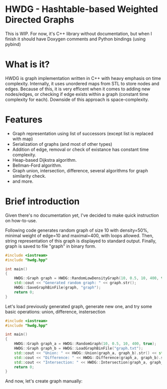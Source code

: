 # HWDG - Hashtable-based Weighted Directed Graphs
This is WIP. For now, it's C++ library without documentation, but when I finish it should have Doxygen comments and Python bindings (using pybind)  

# What is it?
HWDG is graph implementation written in C++ with heavy emphasis on time complexity. Internally, it uses unordered maps from STL to store nodes and edges. Because of this, it is very efficent when it comes to adding new nodes/edges, or checking if edge exists within a graph (constant time complexity for each). Downside of this approach is space-complexity.

# Features
- Graph representation using list of successors (except list is replaced with map)
- Serialization of graphs (and most of other types)
- Addition of edge, removal or check of existance has constant time complexity.
- Heap-based Dijkstra algorithm.
- Bellman-Ford algorithm.
- Graph union, intersection, difference, several algorithms for graph similarity check.
- and more.

# Brief introduction
Given there's no documentation yet, I've decided to make quick instruction on how-to-use.

Following code generates random graph of size 10 with density=50%, minimal weight of edge=10 and maximal=400, with loops allowed. Then, string representation of this graph is displayed to standard output. Finally, graph is saved to file "graph" in binary form.
```c++
#include <iostream>
#include "hwdg.hpp"

int main()
{
	HWDG::Graph graph = HWDG::RandomLowDensityGraph(10, 0.5, 10, 400, true);
	std::cout << "Generated random graph: " << graph.str();
	HWDG::SaveGraphBinFile(graph, "graph");
	return 0;
}
```

Let's load previously generated graph, generate new one, and try some basic operations: union, difference, instersection
```c++
#include <iostream>
#include "hwdg.hpp"

int main()
{
	HWDG::Graph graph_a = HWDG::RandomGraph(10, 0.5, 10, 400, true);
	HWDG::Graph graph_b = HWDG::LoadGraphBinFile("graph.txt");
	std::cout << "Union: " << HWDG::Union(graph_a, graph_b).str() << std::endl;
	std::cout << "Difference: " << HWDG::Difference(graph_a, graph_b).str() << std::endl;
	std::cout << "Intersection: " << HWDG::Intersection(graph_a, graph_b, 0.5).str() << std::endl;
	return 0;
}
```

And now, let's create graph manually:
